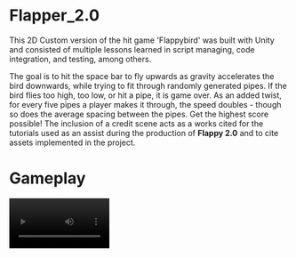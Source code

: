 # Flapper_2.0

This 2D Custom version of the hit game 'Flappybird' was built with Unity and consisted of multiple lessons learned in script managing, code integration, and testing, among others. 

The goal is to hit the space bar to fly upwards as gravity accelerates the bird downwards, while trying to fit through randomly generated pipes. If the bird flies too high, too low, or hit a pipe, it is game over. As an added twist, for every five pipes a player makes it through, the speed doubles - though so does the average spacing between the pipes. Get the highest score possible! The inclusion of a credit scene acts as a works cited for the tutorials used as an assist during the production of **Flappy 2.0** and to cite assets implemented in the project. 

# Gameplay
<video src='https://youtu.be/S5jGmsfnMK0' width=180/>

